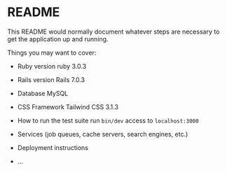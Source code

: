 # README

This README would normally document whatever steps are necessary to get the
application up and running.

Things you may want to cover:

* Ruby version
ruby 3.0.3

* Rails version
Rails 7.0.3

* Database
MySQL

* CSS Framework
Tailwind CSS 3.1.3

* How to run the test suite
run `bin/dev`
access to `localhost:3000`

* Services (job queues, cache servers, search engines, etc.)

* Deployment instructions

* ...
